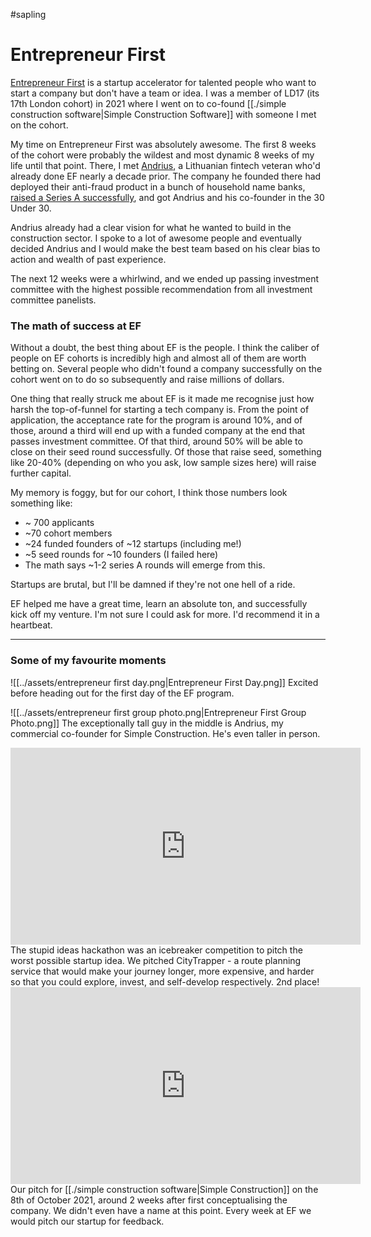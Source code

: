 #sapling 
# Entrepreneur First

[Entrepreneur First](https://joinef.com) is a startup accelerator for talented people who want to start a company but don't have a team or idea. I was a member of LD17 (its 17th London cohort) in 2021 where I went on to co-found [[./simple construction software|Simple Construction Software]] with someone I met on the cohort.

My time on Entrepreneur First was absolutely awesome. The first 8 weeks of the cohort were probably the wildest and most dynamic 8 weeks of my life until that point. There, I met [Andrius](https://www.linkedin.com/in/andrius-sutas), a Lithuanian fintech veteran who'd already done EF nearly a decade prior. The company he founded there had deployed their anti-fraud product in a bunch of household name banks, [raised a Series A successfully](https://techcrunch.com/2017/06/19/aimbrain/), and got Andrius and his co-founder in the 30 Under 30.

Andrius already had a clear vision for what he wanted to build in the construction sector. I spoke to a lot of awesome people and eventually decided Andrius and I would make the best team based on his clear bias to action and wealth of past experience. 

The next 12 weeks were a whirlwind, and we ended up passing investment committee with the highest possible recommendation from all investment committee panelists. 

### The math of success at EF
Without a doubt, the best thing about EF is the people. I think the caliber of people on EF cohorts is incredibly high and almost all of them are worth betting on. Several people who didn't found a company successfully on the cohort went on to do so subsequently and raise millions of dollars. 

One thing that really struck me about EF is it made me recognise just how harsh the top-of-funnel for starting a tech company is. From the point of application, the acceptance rate for the program is around 10%, and of those, around a third will end up with a funded company at the end that passes investment committee. Of that third, around 50% will be able to close on their seed round successfully. Of those that raise seed, something like 20-40% (depending on who you ask, low sample sizes here) will raise further capital.

My memory is foggy, but for our cohort, I think those numbers look something like:
* ~ 700 applicants
* ~70 cohort members
* ~24 funded founders of ~12 startups (including me!)
* ~5 seed rounds for ~10 founders (I failed here)
* The math says ~1-2 series A rounds will emerge from this.

Startups are brutal, but I'll be damned if they're not one hell of a ride.

EF helped me have a great time, learn an absolute ton, and successfully kick off my venture. I'm not sure I could ask for more. I'd recommend it in a heartbeat.


---

### Some of my favourite moments

![[../assets/entrepreneur first day.png|Entrepreneur First Day.png]]
Excited before heading out for the first day of the EF program. 


![[../assets/entrepreneur first group photo.png|Entrepreneur First Group Photo.png]]
The exceptionally tall guy in the middle is Andrius, my commercial co-founder for Simple Construction. He's even taller in person.


<iframe width="560" height="315" src="https://www.youtube.com/embed/8uz7AM_znSw?si=Ie9ZnALcYeMVEmrX" title="YouTube video player" frameborder="0" allow="accelerometer; autoplay; clipboard-write; encrypted-media; gyroscope; picture-in-picture; web-share" allowfullscreen></iframe>
The stupid ideas hackathon was an icebreaker competition to pitch the worst possible startup idea. We pitched CityTrapper - a route planning service that would make your journey longer, more expensive, and harder so that you could explore, invest, and self-develop respectively. 2nd place!


<iframe width="560" height="315" src="https://www.youtube.com/embed/W-8pYSRpPKg?si=tROP1yREMJso8_ur" title="YouTube video player" frameborder="0" allow="accelerometer; autoplay; clipboard-write; encrypted-media; gyroscope; picture-in-picture; web-share" allowfullscreen></iframe>
Our pitch for [[./simple construction software|Simple Construction]] on the 8th of October 2021, around 2 weeks after first conceptualising the company. We didn't even have a name at this point. Every week at EF we would pitch our startup for feedback.
